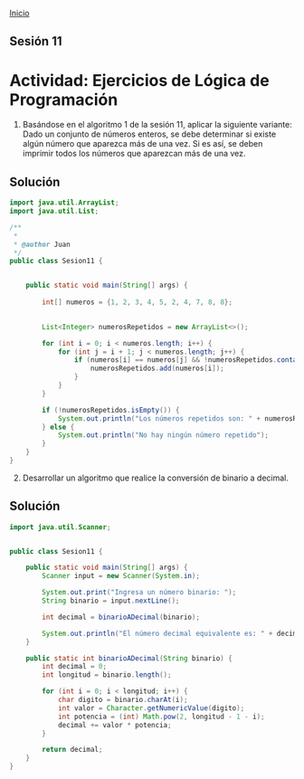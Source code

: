 <!-- No borrar o modificar -->
[Inicio](./index.md)

## Sesión 11 


<!-- Su documentación aquí -->
# Actividad: Ejercicios de Lógica de Programación

1. Basándose en el algoritmo 1 de la sesión 11, aplicar la siguiente variante: Dado un conjunto de números enteros, se debe determinar si existe algún número que aparezca más de una vez. Si es así, se deben imprimir todos los números que aparezcan más de una vez.

## Solución

```java
import java.util.ArrayList;
import java.util.List;

/**
 *
 * @author Juan
 */
public class Sesion11 {


    public static void main(String[] args) {
       
        int[] numeros = {1, 2, 3, 4, 5, 2, 4, 7, 8, 8};

  
        List<Integer> numerosRepetidos = new ArrayList<>();

        for (int i = 0; i < numeros.length; i++) {
            for (int j = i + 1; j < numeros.length; j++) {
                if (numeros[i] == numeros[j] && !numerosRepetidos.contains(numeros[i])) {
                    numerosRepetidos.add(numeros[i]);
                }
            }
        }

        if (!numerosRepetidos.isEmpty()) {
            System.out.println("Los números repetidos son: " + numerosRepetidos);
        } else {
            System.out.println("No hay ningún número repetido");
        }
    }
}
```


2. Desarrollar un algoritmo que realice la conversión de binario a decimal.

## Solución

```java
import java.util.Scanner;


public class Sesion11 {

    public static void main(String[] args) {
        Scanner input = new Scanner(System.in);

        System.out.print("Ingresa un número binario: ");
        String binario = input.nextLine();

        int decimal = binarioADecimal(binario);

        System.out.println("El número decimal equivalente es: " + decimal);
    }

    public static int binarioADecimal(String binario) {
        int decimal = 0;
        int longitud = binario.length();

        for (int i = 0; i < longitud; i++) {
            char digito = binario.charAt(i);
            int valor = Character.getNumericValue(digito);
            int potencia = (int) Math.pow(2, longitud - 1 - i);
            decimal += valor * potencia;
        }

        return decimal;
    }
}
```





